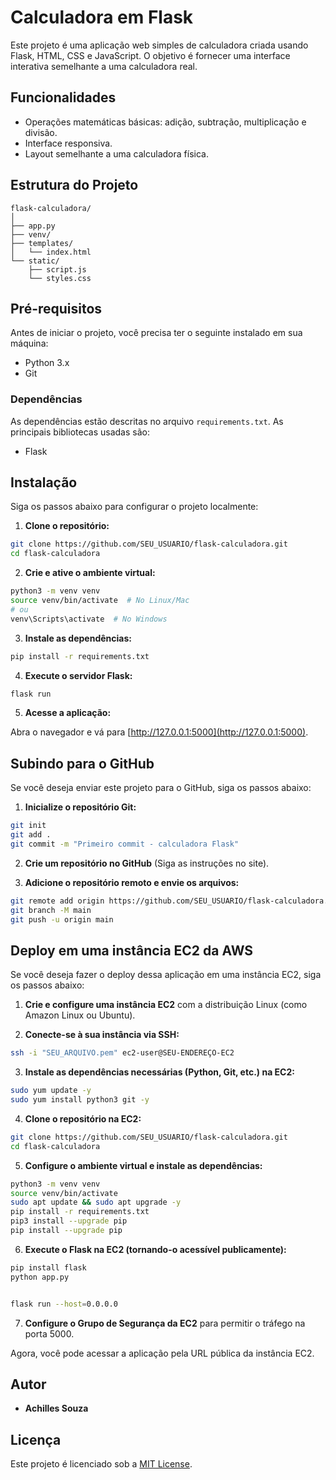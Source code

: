 # Calculadora em Flask

Este projeto é uma aplicação web simples de calculadora criada usando Flask, HTML, CSS e JavaScript. O objetivo é fornecer uma interface interativa semelhante a uma calculadora real.

## Funcionalidades

- Operações matemáticas básicas: adição, subtração, multiplicação e divisão.
- Interface responsiva.
- Layout semelhante a uma calculadora física.

## Estrutura do Projeto

```
flask-calculadora/
│
├── app.py                 
├── venv/                  
├── templates/             
│   └── index.html         
└── static/                
    ├── script.js         
    └── styles.css        
```

## Pré-requisitos

Antes de iniciar o projeto, você precisa ter o seguinte instalado em sua máquina:

- Python 3.x
- Git

### Dependências

As dependências estão descritas no arquivo `requirements.txt`. As principais bibliotecas usadas são:

- Flask

## Instalação

Siga os passos abaixo para configurar o projeto localmente:

1. **Clone o repositório:**

```bash
git clone https://github.com/SEU_USUARIO/flask-calculadora.git
cd flask-calculadora
```

2. **Crie e ative o ambiente virtual:**

```bash
python3 -m venv venv
source venv/bin/activate  # No Linux/Mac
# ou
venv\Scripts\activate  # No Windows
```

3. **Instale as dependências:**

```bash
pip install -r requirements.txt
```

4. **Execute o servidor Flask:**

```bash
flask run
```

5. **Acesse a aplicação:**

Abra o navegador e vá para [http://127.0.0.1:5000](http://127.0.0.1:5000).

## Subindo para o GitHub

Se você deseja enviar este projeto para o GitHub, siga os passos abaixo:

1. **Inicialize o repositório Git:**

```bash
git init
git add .
git commit -m "Primeiro commit - calculadora Flask"
```

2. **Crie um repositório no GitHub** (Siga as instruções no site).

3. **Adicione o repositório remoto e envie os arquivos:**

```bash
git remote add origin https://github.com/SEU_USUARIO/flask-calculadora.git
git branch -M main
git push -u origin main
```

## Deploy em uma instância EC2 da AWS

Se você deseja fazer o deploy dessa aplicação em uma instância EC2, siga os passos abaixo:

1. **Crie e configure uma instância EC2** com a distribuição Linux (como Amazon Linux ou Ubuntu).

2. **Conecte-se à sua instância via SSH:**

```bash
ssh -i "SEU_ARQUIVO.pem" ec2-user@SEU-ENDEREÇO-EC2
```

3. **Instale as dependências necessárias (Python, Git, etc.) na EC2:**

```bash
sudo yum update -y
sudo yum install python3 git -y
```

4. **Clone o repositório na EC2:**

```bash
git clone https://github.com/SEU_USUARIO/flask-calculadora.git
cd flask-calculadora
```

5. **Configure o ambiente virtual e instale as dependências:**

```bash
python3 -m venv venv
source venv/bin/activate
sudo apt update && sudo apt upgrade -y
pip install -r requirements.txt
pip3 install --upgrade pip
pip install --upgrade pip

```

6. **Execute o Flask na EC2 (tornando-o acessível publicamente):**

```bash
pip install flask
python app.py


flask run --host=0.0.0.0
```

7. **Configure o Grupo de Segurança da EC2** para permitir o tráfego na porta 5000.

Agora, você pode acessar a aplicação pela URL pública da instância EC2.

## Autor

- **Achilles Souza**

## Licença

Este projeto é licenciado sob a [MIT License](LICENSE).
